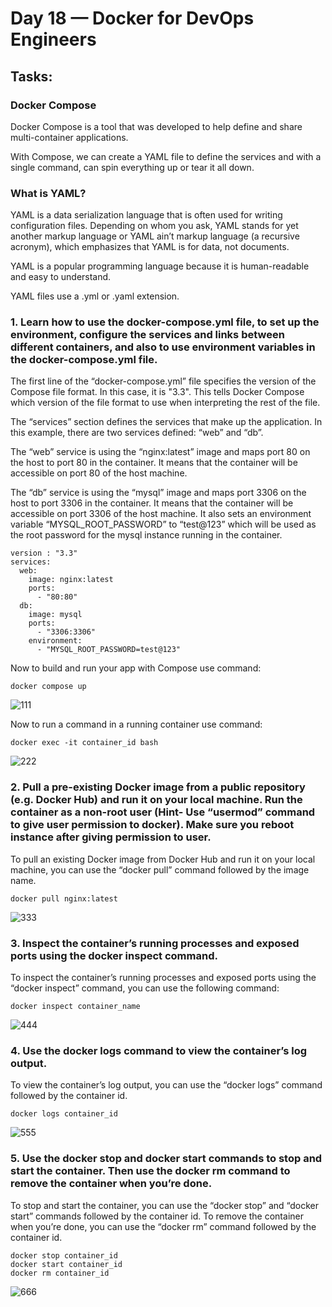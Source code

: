 # Day 18 — Docker for DevOps Engineers
## Tasks:

### **Docker Compose**
Docker Compose is a tool that was developed to help define and share multi-container applications.

With Compose, we can create a YAML file to define the services and with a single command, can spin everything up or tear it all down.

### **What is YAML?**
YAML is a data serialization language that is often used for writing configuration files. Depending on whom you ask, YAML stands for yet another markup language or YAML ain’t markup language (a recursive acronym), which emphasizes that YAML is for data, not documents.

YAML is a popular programming language because it is human-readable and easy to understand.

YAML files use a .yml or .yaml extension.

### **1. Learn how to use the docker-compose.yml file, to set up the environment, configure the services and links between different containers, and also to use environment variables in the docker-compose.yml file.**
The first line of the “docker-compose.yml” file specifies the version of the Compose file format. In this case, it is "3.3". This tells Docker Compose which version of the file format to use when interpreting the rest of the file.

The “services” section defines the services that make up the application. In this example, there are two services defined: “web” and “db”.

The “web” service is using the “nginx:latest” image and maps port 80 on the host to port 80 in the container. It means that the container will be accessible on port 80 of the host machine.

The “db” service is using the “mysql” image and maps port 3306 on the host to port 3306 in the container. It means that the container will be accessible on port 3306 of the host machine. It also sets an environment variable “MYSQL_ROOT_PASSWORD” to “test@123” which will be used as the root password for the mysql instance running in the container.
```
version : "3.3"
services:
  web:
    image: nginx:latest
    ports:
      - "80:80"
  db:
    image: mysql
    ports:
      - "3306:3306"
    environment:
      - "MYSQL_ROOT_PASSWORD=test@123"
```
Now to build and run your app with Compose use command:
```
docker compose up
```

![111](https://user-images.githubusercontent.com/121767243/214232516-1704b76f-60a4-4f98-96b6-8c9e73ea0248.png)

Now to run a command in a running container use command:
```
docker exec -it container_id bash
```

![222](https://user-images.githubusercontent.com/121767243/214232945-41157136-6f6e-4403-a3e0-5c5df29b6ee2.png)

### **2. Pull a pre-existing Docker image from a public repository (e.g. Docker Hub) and run it on your local machine. Run the container as a non-root user (Hint- Use “usermod” command to give user permission to docker). Make sure you reboot instance after giving permission to user.**
To pull an existing Docker image from Docker Hub and run it on your local machine, you can use the “docker pull” command followed by the image name.
```
docker pull nginx:latest
```

![333](https://user-images.githubusercontent.com/121767243/214233268-f8427bd2-a75a-4ef3-9197-c8dd8394b7c3.png)

### **3. Inspect the container’s running processes and exposed ports using the docker inspect command.**
To inspect the container’s running processes and exposed ports using the “docker inspect” command, you can use the following command:
```
docker inspect container_name
```

![444](https://user-images.githubusercontent.com/121767243/214233525-0c82f790-312f-4f5f-b814-e9fb592309a2.png)

### **4. Use the docker logs command to view the container’s log output.**
To view the container’s log output, you can use the “docker logs” command followed by the container id.
```
docker logs container_id
```

![555](https://user-images.githubusercontent.com/121767243/214233870-db1ff064-5b3b-4aad-aaf0-06e38e00cd16.png)

### **5. Use the docker stop and docker start commands to stop and start the container. Then use the docker rm command to remove the container when you’re done.**
To stop and start the container, you can use the “docker stop” and “docker start” commands followed by the container id. To remove the container when you’re done, you can use the “docker rm” command followed by the container id.
```
docker stop container_id
docker start container_id
docker rm container_id
```

![666](https://user-images.githubusercontent.com/121767243/214233928-9e5db93d-d1d6-481e-9cff-643fa89efce5.png)

